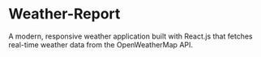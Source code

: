 # Weather-Report
A modern, responsive weather application built with React.js that fetches real-time weather data from the OpenWeatherMap API.
